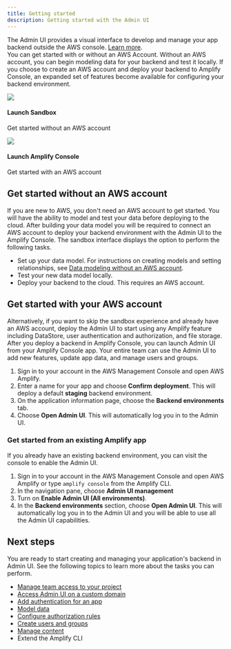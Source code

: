```yaml
---
title: Getting started
description: Getting started with the Admin UI
---
```


The Admin UI provides a visual interface to develop and manage your app backend outside the AWS console. [Learn more](~/console/adminui/intro.md).
<br/>
You can get started with or without an AWS Account. Without an AWS account, you can begin modeling data for your backend and test it locally. If you choose to create an AWS account and deploy your backend to Amplify Console, an expanded set of features become available for configuring your backend environment. 

<amplify-responsive-grid grid-gap="2" columns="2" class="margin-top-lg margin-bottom-lg">
<docs-card external url="https://sandbox.amplifyapp.com/" container-tag="amplify-external-link" >
  <img slot="graphic" src="~/images/console/adminui.svg" />
  <h4 slot="heading">Launch Sandbox</h4>
  <p slot="description">Get started without an AWS account</p>
</docs-card>
<docs-card external url="https://console.aws.amazon.com/amplify/home?#/deploy-backend" container-tag="amplify-external-link" >
  <img slot="graphic" src="~/assets/logo-dark.svg" />
  <h4 slot="heading">Launch Amplify Console</h4>
  <p slot="description">Get started with an AWS account</p>
</docs-card>
</amplify-responsive-grid>

## Get started without an AWS account 

If you are new to AWS, you don't need an AWS account to get started. You will have the ability to model and test your data before deploying to the cloud. After building your data model you will be required to connect an AWS account to deploy your backend environment with the Admin UI to the Amplify Console. The sandbox interface displays the option to perform the following tasks.
  * Set up your data model. For instructions on creating models and setting relationships, see [Data modeling without an AWS account](~/console/data/data-model.md#Data-modeling-without-an-AWS-account).
  * Test your new data model locally.
  * Deploy your backend to the cloud. This requires an AWS account.

## Get started with your AWS account

Alternatively, if you want to skip the sandbox experience and already have an AWS account, deploy the Admin UI to start using any Amplify feature including DataStore, user authentication and authorization, and file storage. After you deploy a backend in Amplify Console, you can launch Admin UI from your Amplify Console app. Your entire team can use the Admin UI to add new features, update app data, and manage users and groups.


1. Sign in to your account in the AWS Management Console and open AWS Amplify.
2. Enter a name for your app and choose **Confirm deployment**. This will deploy a default **staging** backend environment.
3. On the application information page, choose the **Backend environments** tab.
4. Choose **Open Admin UI**. This will automatically log you in to the Admin UI.

### Get started from an existing Amplify app

If you already have an existing backend environment, you can visit the console to enable the Admin UI.

1. Sign in to your account in the AWS Management Console and open AWS Amplify or type `amplify console` from the Amplify CLI.
2. In the navigation pane, choose **Admin UI management**
3. Turn on **Enable Admin UI (All environments)**. 
4. In the **Backend environments** section, choose **Open Admin UI**.  This will automatically log you in to the Admin UI and you will be able to use all the Admin UI capabilities.

## Next steps

You are ready to start creating and managing your application's backend in Admin UI. See the following topics to learn more about the tasks you can perform.
  * [Manage team access to your project](~/console/adminui/access-management.md)
  * [Access Admin UI on a custom domain](~/console/adminui/custom-domain.md)
  * [Add authentication for an app](~/console/auth/authentication.md)
  * [Model data](~/console/data/data-model.md#Data-modeling-with-an-AWS-account)
  * [Configure authorization rules](~/console/authz/authorization.md)
  * [Create users and groups](~/console/auth/user-management.md)
  * [Manage content](~/console/data/content-management.md)
  * Extend the Amplify CLI 


